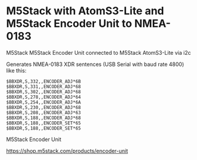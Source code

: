 # M5Stack with AtomS3-Lite and M5Stack Encoder Unit to NMEA-0183

M5Stack M5Stack Encoder Unit connected to M5Stack AtomS3-Lite via i2c

Generates NMEA-0183 XDR sentences (USB Serial with baud rate 4800) like this:

````
$BBXDR,S,332,,ENCODER_ADJ*6B
$BBXDR,S,331,,ENCODER_ADJ*68
$BBXDR,S,302,,ENCODER_ADJ*68
$BBXDR,S,278,,ENCODER_ADJ*64
$BBXDR,S,254,,ENCODER_ADJ*6A
$BBXDR,S,230,,ENCODER_ADJ*68
$BBXDR,S,208,,ENCODER_ADJ*63
$BBXDR,S,188,,ENCODER_ADJ*68
$BBXDR,S,188,,ENCODER_SET*65
$BBXDR,S,188,,ENCODER_SET*65

````

M5Stack Encoder Unit

https://shop.m5stack.com/products/encoder-unit
